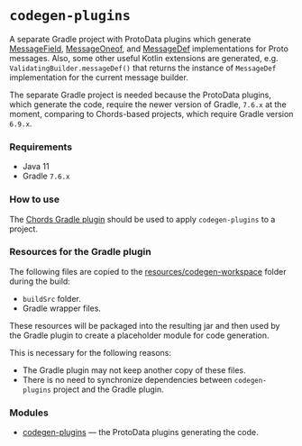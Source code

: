 # `codegen-plugins`

A separate Gradle project with ProtoData plugins which generate
[MessageField](codegen/runtime/src/main/kotlin/io/spine/chords/runtime/MessageField.kt),
[MessageOneof](codegen/runtime/src/main/kotlin/io/spine/chords/runtime/MessageOneof.kt),
and [MessageDef](codegen/runtime/src/main/kotlin/io/spine/chords/runtime/MessageDef.kt)
implementations for Proto messages. Also, some other useful Kotlin extensions are generated, 
e.g. `ValidatingBuilder.messageDef()` that returns the instance of `MessageDef` implementation
for the current message builder.

The separate Gradle project is needed because the ProtoData plugins, 
which generate the code, require the newer version of Gradle, `7.6.x` at the moment,
comparing to Chords-based projects, which require Gradle version `6.9.x`.

### Requirements

- Java 11
- Gradle `7.6.x`

### How to use

The [Chords Gradle plugin](https://github.com/SpineEventEngine/Chords-Gradle-plugin) 
should be used to apply `codegen-plugins` to a project.

### Resources for the Gradle plugin

The following files are copied to the
[resources/codegen-workspace](codegen-plugins/src/main/resources/codegen-workspace)
folder during the build:
* `buildSrc` folder.
* Gradle wrapper files.

These resources will be packaged into the resulting jar and then used by 
the Gradle plugin to create a placeholder module for code generation.

This is necessary for the following reasons:
* The Gradle plugin may not keep another copy of these files.
* There is no need to synchronize dependencies between `codegen-plugins` project
and the Gradle plugin.

### Modules

* [codegen-plugins](codegen-plugins) — the ProtoData plugins generating the code.
